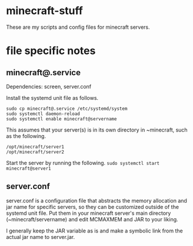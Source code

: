 # minecraft-stuff
These are my scripts and config files for minecraft servers.

# file specific notes

## minecraft@.service
Dependencies: screen, server.conf

Install the systemd unit file as follows.

```
sudo cp minecraft@.service /etc/systemd/system
sudo systemctl daemon-reload
sudo systemctl enable minecraft@servername
```
This assumes that your server(s) is in its own directory in ~minecraft, such as the following.
```
/opt/minecraft/server1
/opt/minecraft/server2
```
Start the server by running the following.
`sudo systemctl start minecraft@server1`

## server.conf
server.conf is a configuration file that abstracts the memory allocation and jar name for specific servers, so they can be customized outside of the systemd unit file. Put them in your minecraft server's main directory (~minecraft/servername) and edit MCMAXMEM and JAR to your liking.

I generally keep the JAR variable as is and make a symbolic link from the actual jar name to server.jar.
